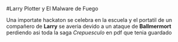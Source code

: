 #Larry Plotter y El Malware de Fuego

Una importate hackaton se celebra en la escuela y el portatil de un compañero de **Larry**
se averia devido a un ataque de **Ballmermort** perdiendo asi toda la saga *Crepuesculo* en pdf
que tenia guardado

